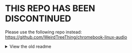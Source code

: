 # THIS REPO HAS BEEN DISCONTINUED

Please use the following repo instead: https://github.com/WeirdTreeThing/chromebook-linux-audio

<details>
<summary>View the old readme</summary>

<h1 align="center">Python script to enable audio support on Chrome devices</h1>

# Instructions
1.     git clone https://github.com/WeirdTreeThing/chromebook-linux-audio
2.     cd chromebook-linux-audio
3.     ./setup-audio

# Requirements
1. `python 3.10`
2. `git`

# Supported Devices
See the [Chrultrabook docs](https://chrultrabook.github.io/docs/docs/firmware/supported-devices.html) for more info.

# Officially Supported distros
1. Arch Linux
2. Fedora 38
3. PopOS
4. Debian 12
5. Ubuntu (23.10 preferred but 22.04 LTS should also work)
6. Linux Mint 
7. OpenSUSE
8. Void Linux

# Other Distros
Other distros will likely work but will require you to manually install packages.
